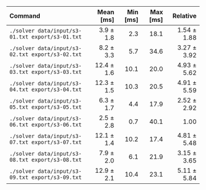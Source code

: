 | Command | Mean [ms] | Min [ms] | Max [ms] | Relative |
|:---|---:|---:|---:|---:|
| `./solver data/input/s3-01.txt export/s3-01.txt` | 3.9 ± 1.8 | 2.3 | 18.1 | 1.54 ± 1.88 |
| `./solver data/input/s3-02.txt export/s3-02.txt` | 8.2 ± 3.3 | 5.7 | 34.6 | 3.27 ± 3.92 |
| `./solver data/input/s3-03.txt export/s3-03.txt` | 12.4 ± 1.6 | 10.1 | 20.0 | 4.93 ± 5.62 |
| `./solver data/input/s3-04.txt export/s3-04.txt` | 12.3 ± 1.5 | 10.3 | 20.5 | 4.91 ± 5.59 |
| `./solver data/input/s3-05.txt export/s3-05.txt` | 6.3 ± 1.7 | 4.4 | 17.9 | 2.52 ± 2.92 |
| `./solver data/input/s3-06.txt export/s3-06.txt` | 2.5 ± 2.8 | 0.7 | 40.1 | 1.00 |
| `./solver data/input/s3-07.txt export/s3-07.txt` | 12.1 ± 1.4 | 10.2 | 17.4 | 4.81 ± 5.48 |
| `./solver data/input/s3-08.txt export/s3-08.txt` | 7.9 ± 2.0 | 6.1 | 21.9 | 3.15 ± 3.65 |
| `./solver data/input/s3-09.txt export/s3-09.txt` | 12.9 ± 2.1 | 10.4 | 23.1 | 5.11 ± 5.84 |
